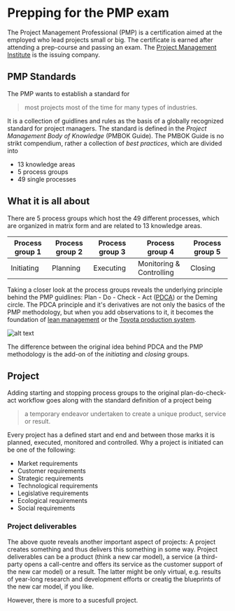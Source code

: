 # Prepping for the PMP exam

The Project Management Professional (PMP) is a certification aimed at the employed who lead projects small or big. The certificate is earned after attending a prep-course and passing an exam. The [Project Management Institute](https://www.pmi.org/) is the issuing company.

## PMP Standards
The PMP wants to establish a standard for 
> most projects most of the time for many types of industries.

It is a collection of guidlines and rules as the basis of a globally recognized standard for project managers. The standard is defined in the *Project Management Body of Knowledge* (PMBOK Guide). 
The PMBOK Guide is no strikt compendium, rather a collection of *best practices*, which are divided into
+ 13 knowledge areas
+ 5 process groups 
+ 49 single processes

## What it is all about
There are 5 process groups which host the 49 different processes, which are organized in matrix form and are related 
to 13 knowledge areas.

| Process group 1  | Process group 2  | Process group 3  | Process group 4  | Process group 5  |
|---|---|---|---|---|
| Initiating  | Planning  | Executing  | Monitoring & Controlling  | Closing  |

Taking a closer look at the process groups reveals the underlying principle behind the PMP guidlines: Plan - Do - Check - Act  ([PDCA](https://en.wikipedia.org/wiki/PDCA)) or the Deming circle. The PDCA principle and it's derivatives are not only the basics of the PMP methodology, but when you add observations to it, it becomes the foundation of [lean management](https://en.wikipedia.org/wiki/Lean_manufacturing) or the [Toyota production system](https://en.wikipedia.org/wiki/Toyota_Production_System).

![alt text][logo]

[logo]: https://upload.wikimedia.org/wikipedia/commons/thumb/7/7a/PDCA_Cycle.svg/1280px-PDCA_Cycle.svg.png "PDCA circle" 

The difference between the original idea behind PDCA and the PMP methodology is the add-on of the *initiating* and *closing* groups.

## Project 
Adding starting and stopping process groups to the original plan-do-check-act workflow goes along with the standard definition of a project being 

> a temporary endeavor undertaken to create a unique product, service or result.

Every project has a defined start and end and between those marks it is planned, executed, monitored and controlled.
Why a project is initiated can be one of the following:
+ Market requirements
+ Customer requirements
+ Strategic requirements
+ Technological requirements
+ Legislative requirements
+ Ecological requirements
+ Social requirements

### Project deliverables
The above quote reveals another important aspect of projects: A project creates something and thus delivers this something in some way. Project deliverables can be a product (think a new car model), a service (a third-party opens a call-centre and offers its service as the customer support of the new car model) or a result. The latter might be only virtual, e.g. results of year-long research and development efforts or creatig the blueprints of the new car model, if you like. 

However, there is more to a sucesfull project.
